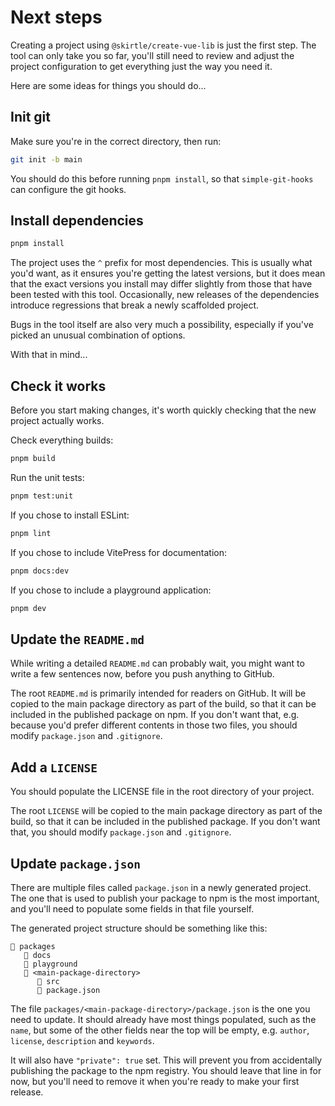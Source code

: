 # Next steps

Creating a project using `@skirtle/create-vue-lib` is just the first step. The tool can only take you so far, you'll still need to review and adjust the project configuration to get everything just the way you need it.

Here are some ideas for things you should do...

## Init git

Make sure you're in the correct directory, then run:

```sh
git init -b main
```

You should do this before running `pnpm install`, so that `simple-git-hooks` can configure the git hooks.

## Install dependencies

```sh
pnpm install
```

The project uses the `^` prefix for most dependencies. This is usually what you'd want, as it ensures you're getting the latest versions, but it does mean that the exact versions you install may differ slightly from those that have been tested with this tool. Occasionally, new releases of the dependencies introduce regressions that break a newly scaffolded project. 

Bugs in the tool itself are also very much a possibility, especially if you've picked an unusual combination of options.

With that in mind...

## Check it works

Before you start making changes, it's worth quickly checking that the new project actually works.

Check everything builds:

```sh
pnpm build
```

Run the unit tests:

```sh
pnpm test:unit
```

If you chose to install ESLint:

```sh
pnpm lint
```

If you chose to include VitePress for documentation:

```sh
pnpm docs:dev
```

If you chose to include a playground application:

```sh
pnpm dev
```

## Update the `README.md`

While writing a detailed `README.md` can probably wait, you might want to write a few sentences now, before you push anything to GitHub.

The root `README.md` is primarily intended for readers on GitHub. It will be copied to the main package directory as part of the build, so that it can be included in the published package on npm. If you don't want that, e.g. because you'd prefer different contents in those two files, you should modify `package.json` and `.gitignore`.

## Add a `LICENSE`

You should populate the LICENSE file in the root directory of your project.

The root `LICENSE` will be copied to the main package directory as part of the build, so that it can be included in the published package. If you don't want that, you should modify `package.json` and `.gitignore`.

## Update `package.json`

There are multiple files called `package.json` in a newly generated project. The one that is used to publish your package to npm is the most important, and you'll need to populate some fields in that file yourself.

The generated project structure should be something like this:

```
📁 packages
   📁 docs
   📁 playground
   📁 <main-package-directory>
      📁 src
      📄 package.json
```

The file `packages/<main-package-directory>/package.json` is the one you need to update. It should already have most things populated, such as the `name`, but some of the other fields near the top will be empty, e.g. `author`, `license`, `description` and `keywords`.

It will also have `"private": true` set. This will prevent you from accidentally publishing the package to the npm registry. You should leave that line in for now, but you'll need to remove it when you're ready to make your first release.

